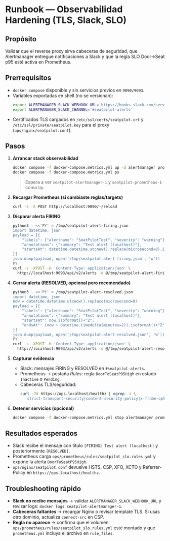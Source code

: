 # Runbook — Observabilidad Hardening (TLS, Slack, SLO)

## Propósito
Validar que el reverse proxy sirva cabeceras de seguridad, que Alertmanager entregue notificaciones a Slack y que la regla SLO Door→Seat p95 esté activa en Prometheus.

## Prerrequisitos
- `docker compose` disponible y sin servicios previos en `9090/9093`.
- Variables exportadas en shell (no se versionan):
  ```bash
  export ALERTMANAGER_SLACK_WEBHOOK_URL='https://hooks.slack.com/services/XXX/YYY/ZZZ'
  export ALERTMANAGER_SLACK_CHANNEL='#seatpilot-alerts'
  ```
- Certificados TLS cargados en `/etc/ssl/certs/seatpilot.crt` y `/etc/ssl/private/seatpilot.key` para el proxy (`ops/nginx/seatpilot.conf`).

## Pasos
1. **Arrancar stack observabilidad**
   ```bash
   docker compose -f docker-compose.metrics.yml up -d alertmanager prometheus
   docker compose -f docker-compose.metrics.yml ps
   ```
   > Espera a ver `seatpilot-alertmanager-1` y `seatpilot-prometheus-1` como `Up`.

2. **Recargar Prometheus (si cambiaste reglas/targets)**
   ```bash
   curl -s -X POST http://localhost:9090/-/reload
   ```

3. **Disparar alerta FIRING**
   ```bash
   python3 - <<'PY' > /tmp/seatpilot-alert-firing.json
   import datetime, json
   payload = [{
       "labels": {"alertname": "SeatPilotTest", "severity": "warning"},
       "annotations": {"summary": "Test alert (localhost)"},
       "startsAt": datetime.datetime.utcnow().replace(microsecond=0).isoformat()+"Z"
   }]
   json.dump(payload, open('/tmp/seatpilot-alert-firing.json', 'w'))
   PY
   curl -s -XPOST -H 'Content-Type: application/json' \
     http://localhost:9093/api/v2/alerts -d @/tmp/seatpilot-alert-firing.json
   ```

4. **Cerrar alerta (RESOLVED, opcional pero recomendado)**
   ```bash
   python3 - <<'PY' > /tmp/seatpilot-alert-resolved.json
   import datetime, json
   now = datetime.datetime.utcnow().replace(microsecond=0)
   payload = [{
       "labels": {"alertname": "SeatPilotTest", "severity": "warning"},
       "annotations": {"summary": "Test alert (localhost)"},
       "startsAt": now.isoformat()+"Z",
       "endsAt": (now + datetime.timedelta(minutes=2)).isoformat()+"Z"
   }]
   json.dump(payload, open('/tmp/seatpilot-alert-resolved.json', 'w'))
   PY
   curl -s -XPOST -H 'Content-Type: application/json' \
     http://localhost:9093/api/v2/alerts -d @/tmp/seatpilot-alert-resolved.json
   ```

5. **Capturar evidencia**
   - Slack: mensajes FIRING y RESOLVED en `#seatpilot-alerts`.
   - Prometheus → pestaña *Rules*: regla `DoorToSeatP95High` en estado `Inactive` o `Pending`.
   - Cabeceras TLS/seguridad:
     ```bash
     curl -Ik https://ops.localhost/healthz | egrep -i \
       'strict-transport-security|content-security-policy|x-frame-options|x-content-type-options|referrer-policy'
     ```

6. **Detener servicios (opcional)**
   ```bash
   docker compose -f docker-compose.metrics.yml stop alertmanager prometheus
   ```

## Resultados esperados
- Slack recibe el mensaje con título `[FIRING] Test alert (localhost)` y posteriormente `[RESOLVED]`.
- Prometheus carga `ops/prometheus/rules/seatpilot_slo.rules.yml` y expone la alerta `DoorToSeatP95High`.
- `ops/nginx/seatpilot.conf` devuelve HSTS, CSP, XFO, XCTO y Referrer-Policy en `https://ops.localhost/healthz`.

## Troubleshooting rápido
- **Slack no recibe mensajes** → validar `ALERTMANAGER_SLACK_WEBHOOK_URL` y revisar logs: `docker logs seatpilot-alertmanager-1`.
- **Cabeceras faltantes** → recargar Nginx o revisar template TLS. Si usas otro dominio, actualiza `connect-src` en CSP.
- **Regla no aparece** → confirma que el volumen `ops/prometheus/rules/seatpilot_slo.rules.yml` esté montado y que `prometheus.yml` incluya el archivo en `rule_files`.
